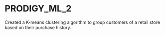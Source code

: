 # PRODIGY_ML_2
Created a K-means clustering algorithm to group customers of a retail store based on their purchase history. 
